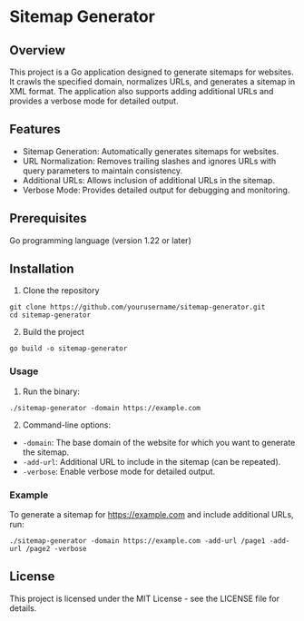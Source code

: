 # Sitemap Generator

## Overview
This project is a Go application designed to generate sitemaps for websites. It crawls the specified domain, normalizes URLs, and generates a sitemap in XML format. The application also supports adding additional URLs and provides a verbose mode for detailed output.

## Features
- Sitemap Generation: Automatically generates sitemaps for websites.
- URL Normalization: Removes trailing slashes and ignores URLs with query parameters to maintain consistency.
- Additional URLs: Allows inclusion of additional URLs in the sitemap.
- Verbose Mode: Provides detailed output for debugging and monitoring.

## Prerequisites
Go programming language (version 1.22 or later)

## Installation

1. Clone the repository
```
git clone https://github.com/yourusername/sitemap-generator.git
cd sitemap-generator
```

2. Build the project

```
go build -o sitemap-generator
```

### Usage
1. Run the binary:

```
./sitemap-generator -domain https://example.com
```

2. Command-line options:

 - `-domain`: The base domain of the website for which you want to generate the sitemap.
 - `-add-url`: Additional URL to include in the sitemap (can be repeated).
 - `-verbose`: Enable verbose mode for detailed output.

### Example
To generate a sitemap for https://example.com and include additional URLs, run:

```
./sitemap-generator -domain https://example.com -add-url /page1 -add-url /page2 -verbose
```

## License
This project is licensed under the MIT License - see the LICENSE file for details.
